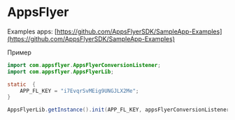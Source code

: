 # AppsFlyer

Examples apps: [https://github.com/AppsFlyerSDK/SampleApp-Examples](https://github.com/AppsFlyerSDK/SampleApp-Examples)

Пример

```java
import com.appsflyer.AppsFlyerConversionListener;
import com.appsflyer.AppsFlyerLib;

static  {
    APP_FL_KEY = "i7EvqrSvMEig9UNGJLX2Me";
}

AppsFlyerLib.getInstance().init(APP_FL_KEY, appsFlyerConversionListener, getApplicationContext()).getInstance().startTracking(this);
```

